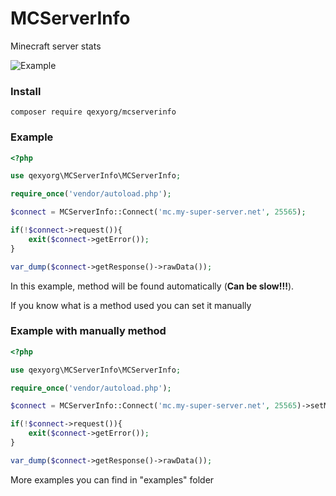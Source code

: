 # MCServerInfo
Minecraft server stats

![Example](https://i.imgur.com/bX7e4L6.png)

### Install
`composer require qexyorg/mcserverinfo`

### Example
```php
<?php

use qexyorg\MCServerInfo\MCServerInfo;

require_once('vendor/autoload.php');

$connect = MCServerInfo::Connect('mc.my-super-server.net', 25565);

if(!$connect->request()){
	exit($connect->getError());
}

var_dump($connect->getResponse()->rawData());
```
In this example, method will be found automatically (**Can be slow!!!**).


If you know what is a method used you can set it manually

### Example with manually method
```php
<?php

use qexyorg\MCServerInfo\MCServerInfo;

require_once('vendor/autoload.php');

$connect = MCServerInfo::Connect('mc.my-super-server.net', 25565)->setMethod(MCServerInfo::METHOD_PING);

if(!$connect->request()){
	exit($connect->getError());
}

var_dump($connect->getResponse()->rawData());
```

More examples you can find in "examples" folder
